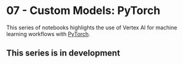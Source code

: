 # 07 - Custom Models: PyTorch
This series of notebooks highlights the use of Vertex AI for machine learning workflows with [PyTorch](https://pytorch.org/).

## This series is in development
